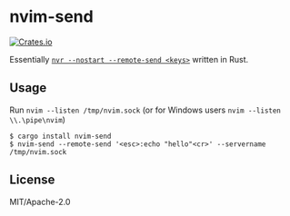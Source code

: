 # nvim-send
[![Crates.io](https://img.shields.io/crates/v/nvim-send.svg)](https://crates.io/crates/nvim-send)

Essentially [`nvr --nostart --remote-send <keys>`](https://github.com/mhinz/neovim-remote#demos) written in Rust.

## Usage
Run `nvim --listen /tmp/nvim.sock` (or for Windows users `nvim --listen \\.\pipe\nvim`)

```
$ cargo install nvim-send
$ nvim-send --remote-send '<esc>:echo "hello"<cr>' --servername /tmp/nvim.sock
```

## License
MIT/Apache-2.0
